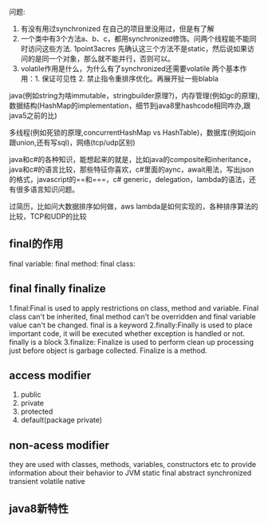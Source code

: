 问题:

1. 有没有用过synchronized 
     在自己的项目里没用过，但是有了解 
2. 一个类中有3个方法a、b、c，都用synchronized修饰。问两个线程能不能同时访问这些方法. 1point3acres
    先确认这三个方法不是static，然后说如果访问的是同一个对象，那么就不能并行，否则可以。 
3. volatile作用是什么，为什么有了synchronized还需要volatile
    两个基本作用：1. 保证可见性 2. 禁止指令重排序优化。再展开扯一些blabla
    
java(例如string为啥immutable，stringbuilder原理?)，内存管理(例如gc的原理), 数据结构(HashMap的implementation，细节到java8里hashcode相同咋办,跟java5之前的比)
  
多线程(例如死锁的原理,concurrentHashMap vs HashTable)，数据库(例如join跟union,还有写sql)，网络(tcp/udp区别)
  
java和c#的各种知识，能想起来的就是，比如java的composite和inheritance，java和c#的语言比较，那些特征你喜欢，c#里面的aync，await用法，写出json的格式，javascript的==和===，c# generic，delegation，lambda的语法，还有很多语言知识问题。

过简历，比如问大数据排序如何做，aws lambda是如何实现的，各种排序算法的比较，TCP和UDP的比较

## final的作用
final variable: 
final method:
final class:
## final finally finalize
1.final:Final is used to apply restrictions on class, method and variable. Final class can't be inherited, final method can't be overridden and final variable value can't be changed.
final is a keyword
2.finally:Finally is used to place important code, it will be executed whether exception is handled or not.
finally is a block
3.finalize: Finalize is used to perform clean up processing just before object is garbage collected.
Finalize is a method.
## access modifier
 1. public 
 2. private 
 3. protected
 4. default(package private)
## non-acess modifier
they are used with classes, methods, variables, constructors etc to provide information about their behavior to JVM 
static
final
abstract
synchronized
transient
volatile
native

## java8新特性
